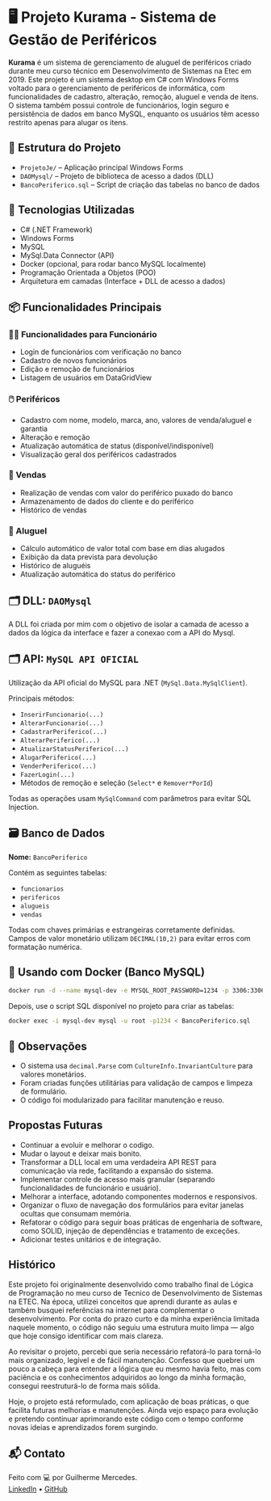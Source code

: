 # 🖥️ Projeto Kurama - Sistema de Gestão de Periféricos

**Kurama** é um sistema de gerenciamento de aluguel de periféricos criado durante meu curso técnico em Desenvolvimento de Sistemas na Etec em 2019. Este projeto é um sistema desktop em C# com Windows Forms voltado para o gerenciamento de periféricos de informática, com funcionalidades de cadastro, alteração, remoção, aluguel e venda de itens. O sistema também possui controle de funcionários, login seguro e persistência de dados em banco MySQL, enquanto os usuários têm acesso restrito apenas para alugar os itens.

## 📁 Estrutura do Projeto

- `ProjetoJe/` – Aplicação principal Windows Forms
- `DAOMysql/` – Projeto de biblioteca de acesso a dados (DLL)
- `BancoPeriferico.sql` – Script de criação das tabelas no banco de dados

## 🔧 Tecnologias Utilizadas

- C# (.NET Framework)
- Windows Forms
- MySQL
- MySql.Data Connector (API)
- Docker (opcional, para rodar banco MySQL localmente)
- Programação Orientada a Objetos (POO)
- Arquitetura em camadas (Interface + DLL de acesso a dados)

## 📦 Funcionalidades Principais

### 🧑‍💼 Funcionalidades para Funcionário
- Login de funcionários com verificação no banco
- Cadastro de novos funcionários
- Edição e remoção de funcionários
- Listagem de usuários em DataGridView

### 🖱️ Periféricos
- Cadastro com nome, modelo, marca, ano, valores de venda/aluguel e garantia
- Alteração e remoção
- Atualização automática de status (disponível/indisponível)
- Visualização geral dos periféricos cadastrados

### 🛒 Vendas
- Realização de vendas com valor do periférico puxado do banco
- Armazenamento de dados do cliente e do periférico
- Histórico de vendas

### 📆 Aluguel
- Cálculo automático de valor total com base em dias alugados
- Exibição da data prevista para devolução
- Histórico de aluguéis
- Atualização automática do status do periférico

## 🗂️ DLL: `DAOMysql`

A DLL foi criada por mim com o objetivo de isolar a camada de acesso a dados da lógica da interface e fazer a conexao com a API do Mysql.

## 🗂️ API: `MySQL API OFICIAL`

Utilização da API oficial do MySQL para .NET (`MySql.Data.MySqlClient`).

Principais métodos:

- `InserirFuncionario(...)`
- `AlterarFuncionario(...)`
- `CadastrarPeriferico(...)`
- `AlterarPeriferico(...)`
- `AtualizarStatusPeriferico(...)`
- `AlugarPeriferico(...)`
- `VenderPeriferico(...)`
- `FazerLogin(...)`
- Métodos de remoção e seleção (`Select*` e `Remover*PorId`)

Todas as operações usam `MySqlCommand` com parâmetros para evitar SQL Injection.

## 🗃️ Banco de Dados

**Nome:** `BancoPeriferico`

Contém as seguintes tabelas:

- `funcionarios`
- `perifericos`
- `alugueis`
- `vendas`

Todas com chaves primárias e estrangeiras corretamente definidas. Campos de valor monetário utilizam `DECIMAL(10,2)` para evitar erros com formatação numérica.

## 🐳 Usando com Docker (Banco MySQL)

```bash
docker run -d --name mysql-dev -e MYSQL_ROOT_PASSWORD=1234 -p 3306:3306 mysql:8.0
```

Depois, use o script SQL disponível no projeto para criar as tabelas:

```bash
docker exec -i mysql-dev mysql -u root -p1234 < BancoPeriferico.sql
```

## 📌 Observações

- O sistema usa `decimal.Parse` com `CultureInfo.InvariantCulture` para valores monetários.
- Foram criadas funções utilitárias para validação de campos e limpeza de formulário.
- O código foi modularizado para facilitar manutenção e reuso.

## Propostas Futuras

- Continuar a evoluir e melhorar o codigo.
- Mudar o layout e deixar mais bonito.
- Transformar a DLL local em uma verdadeira API REST para comunicação via rede, facilitando a expansão do sistema.  
- Implementar controle de acesso mais granular (separando funcionalidades de funcionário e usuário).  
- Melhorar a interface, adotando componentes modernos e responsivos.  
- Organizar o fluxo de navegação dos formulários para evitar janelas ocultas que consumam memória.  
- Refatorar o código para seguir boas práticas de engenharia de software, como SOLID, injeção de dependências e tratamento de exceções.  
- Adicionar testes unitários e de integração.

## Histórico

Este projeto foi originalmente desenvolvido como trabalho final de Lógica de Programação no meu curso de Tecnico de Desenvolvimento de Sistemas na ETEC. Na época, utilizei conceitos que aprendi durante as aulas e também busquei referências na internet para complementar o desenvolvimento. Por conta do prazo curto e da minha experiência limitada naquele momento, o código não seguiu uma estrutura muito limpa — algo que hoje consigo identificar com mais clareza.

Ao revisitar o projeto, percebi que seria necessário refatorá-lo para torná-lo mais organizado, legível e de fácil manutenção. Confesso que quebrei um pouco a cabeça para entender a lógica que eu mesmo havia feito, mas com paciência e os conhecimentos adquiridos ao longo da minha formação, consegui reestruturá-lo de forma mais sólida.

Hoje, o projeto está reformulado, com aplicação de boas práticas, o que facilita futuras melhorias e manutenções. Ainda vejo espaço para evolução e pretendo continuar aprimorando este código com o tempo conforme novas ideias e aprendizados forem surgindo.


## 📬 Contato

Feito com 💻 por Guilherme Mercedes.  
[LinkedIn](https://www.linkedin.com/in/seu-usuario-aqui) • [GitHub](https://github.com/Guilherme-Mercedes)


